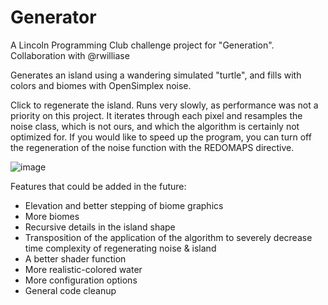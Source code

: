 # Generator

A Lincoln Programming Club challenge project for "Generation". Collaboration with @rwilliase

Generates an island using a wandering simulated "turtle", and fills with colors and biomes with OpenSimplex noise.

Click to regenerate the island. Runs very slowly, as performance was not a priority on this project. It iterates through each pixel and resamples the noise class, which is not ours, and which the algorithm is certainly not optimized for.
If you would like to speed up the program, you can turn off the regeneration of the noise function with the REDOMAPS directive.

![image](https://i.imgur.com/NlegGfX.png)

Features that could be added in the future:
* Elevation and better stepping of biome graphics
* More biomes
* Recursive details in the island shape
* Transposition of the application of the algorithm to severely decrease time complexity of regenerating noise & island
* A better shader function
* More realistic-colored water
* More configuration options
* General code cleanup
